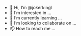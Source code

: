 - 👋 Hi, I’m @jokerkingl
- 👀 I’m interested in ...
- 🌱 I’m currently learning ...
- 💞️ I’m looking to collaborate on ...
- 📫 How to reach me ...

<!---
jokerkingl/jokerkingl is a ✨ special ✨ repository because its `README.md` (this file) appears on your GitHub profile.
You can click the Preview link to take a look at your changes.
--->
